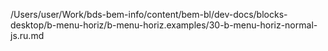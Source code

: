 /Users/user/Work/bds-bem-info/content/bem-bl/dev-docs/blocks-desktop/b-menu-horiz/b-menu-horiz.examples/30-b-menu-horiz-normal-js.ru.md